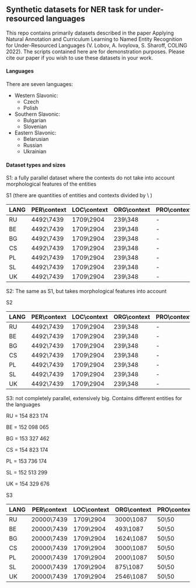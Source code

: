 ## Synthetic datasets for NER task for under-resourced languages 

This repo contains primarily datasets described in the paper Applying Natural Annotation and Curriculum Learning to Named Entity Recognition for Under-Resourced Languages (V. Lobov, A. Ivoylova, S. Sharoff, COLING 2022). The scripts contained here are for demonstration purposes. Please cite our paper if you wish to use these datasets in your work.

#### Languages

There are seven languages:

- Western Slavonic:
  - Czech
  - Polish
- Southern Slavonic:
  - Bulgarian
  - Slovenian
- Eastern Slavonic:
  - Belarusian
  - Russian
  - Ukrainian

#### Dataset types and sizes

S1: a fully parallel dataset where the contexts do not take into account morphological features of the entities

S1 (there are quantities of entities and contexts divided by \ )

 LANG	| PER\context |	LOC\context |	ORG\context |	PRO\context |	EVT\context |
| --- | --- | --- | --- | --- | --- |
|RU|4492\7439|	1709\2904|	239\348|	- |	- |
|BE|	4492\7439|	1709\2904|	239\348	| 	- | -|
|BG|	4492\7439	|1709\2904|	239\348|	-  |	-  |
|CS	|4492\7439|	1709\2904	|239\348	| -	 | -|
|PL|	4492\7439	|1709\2904	|239\348	|  -	|-  |
|SL|	4492\7439	|1709\2904|	239\348|	 - |	-  |
|UK|	4492\7439	|1709\2904|	239\348|	-  |	-  |

S2: The same as S1, but takes morphological features into account

S2

 LANG	| PER\context |	LOC\context |	ORG\context |	PRO\context |	EVT\context |
 | --- | --- | --- | --- | --- | --- |
|RU	|4492\7439|	1709\2904|	239\348|	 -|	 -|
|BE|	4492\7439	|1709\2904|	239\348	 |-	 |-|
|BG|	4492\7439|	1709\2904	|239\348|	 -	 |-|
|CS|	4492\7439|	1709\2904	|239\348	| -	 |-|
|PL	|4492\7439	|1709\2904|	239\348	 |-	| -|
|SL	|4492\7439|	1709\2904	|239\348|	 -	| -|
|UK	|4492\7439|	1709\2904|	239\348|	 -	| -|

S3: not completely parallel, extensively big. Contains different entities for the languages

RU = 154 823 174 

BE = 152 098 065 

BG = 153 327 462 

CS = 154 823 174 

PL = 153 736 174 

SL = 152 513 299 

UK = 154 329 676 

S3

 LANG	| PER\context |	LOC\context |	ORG\context |	PRO\context |	EVT\context |
 | --- | --- | --- | --- | --- | --- |
|RU	|20000\7439|	1709\2904	|3000\1087|	50\50	|30\30|
|BE	|20000\7439	|1709\2904	|493\1087	|50\50|	30\30|
|BG	|20000\7439|	1709\2904	|1624\1087|	50\50|	30\30|
|CS|20000\7439|	1709\2904|	3000\1087	|50\50|	30\30|
|PL|	20000\7439	|1709\2904	|2000\1087	|50\50|	30\30|
|SL|	20000\7439	|1709\2904|	875\1087|	50\50	|30\30|
|UK	|20000\7439	|1709\2904	|2546\1087|	50\50	|30\30|

